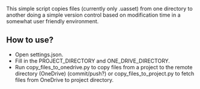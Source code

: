 This simple script copies files (currently only .uasset) from one directory to another doing a simple version control based on modification time in a somewhat user friendly environment.

## How to use?
- Open settings.json.
- Fill in the PROJECT_DIRECTORY and ONE_DRIVE_DIRECTORY.
- Run copy_files_to_onedrive.py to copy files from a project to the remote directory (OneDrive) (commit/push?) or copy_files_to_project.py to fetch files from OneDrive to project directory.